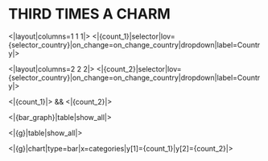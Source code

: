 # THIRD TIMES A CHARM

<|layout|columns=1 1 1|> <|{count_1}|selector|lov={selector_country}|on_change=on_change_country|dropdown|label=Country|>

<|layout|columns=2 2 2|> <|{count_2}|selector|lov={selector_country}|on_change=on_change_country|dropdown|label=Country|>

<|{count_1}|> && <|{count_2}|>

<|{bar_graph}|table|show_all|>

<|{g}|table|show_all|>

<|{g}|chart|type=bar|x=categories|y[1]={count_1}|y[2]={count_2}|>
